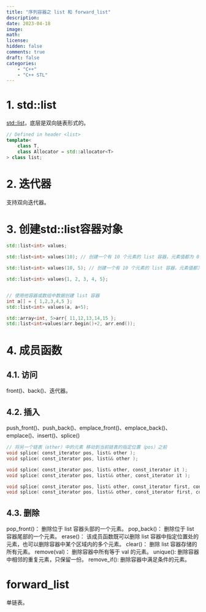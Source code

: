 ```yaml
---
title: "序列容器之 list 和 forward_list"
description: 
date: 2023-04-18
image: 
math: 
license: 
hidden: false
comments: true
draft: false
categories:
    - "C++"
    - "C++ STL"
---
```




# 1. std::list
[std::list](https://en.cppreference.com/w/cpp/container/list.html)，底层是双向链表形式的。  
```cpp
// Defined in header <list>
template<
    class T,
    class Allocator = std::allocator<T>
> class list;
```

# 2. 迭代器
支持双向迭代器。   


# 3. 创建std::list容器对象
```cpp
std::list<int> values;

std::list<int> values(10); // 创建一个有 10 个元素的 list 容器，元素值都为 0

std::list<int> values(10, 5); // 创建一个有 10 个元素的 list 容器，元素值都为 5

std::list<int> values{1, 2, 3, 4, 5};


// 使用他容器或数组中数据创建 list 容器
int a[] = { 1,2,3,4,5 };
std::list<int> values(a, a+5);

std::array<int, 5>arr{ 11,12,13,14,15 };
std::list<int>values(arr.begin()+2, arr.end());
```


# 4. 成员函数
## 4.1. 访问
front()、back()、迭代器。  


## 4.2. 插入
push_front()、push_back()、emplace_front()、emplace_back()、emplace()、insert()、splice()   

```cpp
// 将另一个链表（other）中的元素 移动到当前链表的指定位置（pos）之前
void splice( const_iterator pos, list& other );
void splice( const_iterator pos, list&& other );

void splice( const_iterator pos, list& other, const_iterator it );
void splice( const_iterator pos, list&& other, const_iterator it );

void splice( const_iterator pos, list& other, const_iterator first, const_iterator last );
void splice( const_iterator pos, list&& other, const_iterator first, const_iterator last );
```

##  4.3. 删除
pop_front()： 	删除位于 list 容器头部的一个元素。
pop_back()： 	删除位于 list 容器尾部的一个元素。
erase()：	该成员函数既可以删除 list 容器中指定位置处的元素，也可以删除容器中某个区域内的多个元素。
clear()：	删除 list 容器存储的所有元素。
remove(val)： 	删除容器中所有等于 val 的元素。
unique():	删除容器中相邻的重复元素，只保留一份。
remove_if(): 	删除容器中满足条件的元素。  


# forward_list
单链表。   
